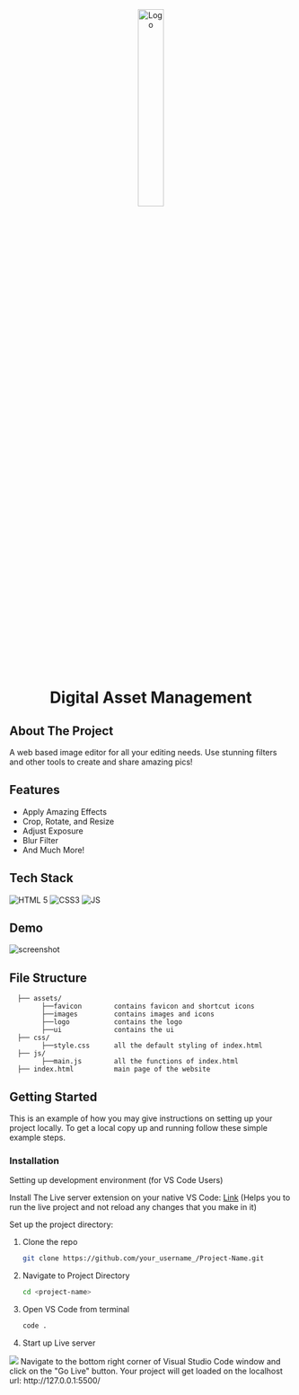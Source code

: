 <div align="center">
   <img align="center" src="assets/logo/logo_gif.gif" alt="Logo" width="30%">
   <h1 align="center">Digital Asset Management</h1>
</div>

## About The Project

A web based image editor for all your editing needs. Use stunning filters and other tools to create and share amazing pics!

## Features

- Apply Amazing Effects
- Crop, Rotate, and Resize
- Adjust Exposure
- Blur Filter
- And Much More!

## Tech Stack

![HTML 5](https://img.shields.io/badge/HTML5-E34F26?style=for-the-badge&logo=html5&logoColor=white)
![CSS3](https://img.shields.io/badge/CSS3-1572B6?style=for-the-badge&logo=css3&logoColor=white)
![JS](https://img.shields.io/badge/JavaScript-323330?style=for-the-badge&logo=javascript&logoColor=F7DF1E)

## Demo

![screenshot](https://github.com/sujanrupu/TechSurf_2023_Statement1/assets/103595490/6f7bd6da-1402-4430-9454-c7cb825bc2e6)


## File Structure

```
  ├── assets/
        ├──favicon        contains favicon and shortcut icons
        ├──images         contains images and icons
        ├──logo           contains the logo
        ├──ui             contains the ui
  ├── css/
        ├──style.css      all the default styling of index.html
  ├── js/
        ├──main.js        all the functions of index.html
  ├── index.html          main page of the website
```

## Getting Started

This is an example of how you may give instructions on setting up your project locally. To get a local copy up and running follow these simple example steps.

### Installation

Setting up development environment (for VS Code Users)
  
  Install The Live server extension on your native VS Code: [Link](https://marketplace.visualstudio.com/items?itemName=ritwickdey.LiveServer)
  (Helps you to run the live project and not reload any changes that you make in it)
  
  Set up the project directory:
  

1. Clone the repo
   ```sh
   git clone https://github.com/your_username_/Project-Name.git
   ```
2. Navigate to Project Directory
   ```sh
   cd <project-name>
   ```
3. Open VS Code from terminal
   ```sh
   code .
   ```
4. Start up Live server
  <img src="https://i.imgur.com/drgG1vF.png"/>
  Navigate to the bottom right corner of Visual Studio Code window and click on the "Go Live" button.
  Your project will get loaded on the localhost url:
  http://127.0.0.1:5500/
  
